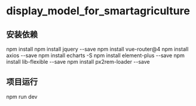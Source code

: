 # display_model_for_smartagriculture
 
## 安装依赖
npm install
npm install jquery --save
npm install vue-router@4
npm install axios --save
npm install echarts -S
npm install element-plus --save
npm install lib-flexible --save
npm install px2rem-loader --save

## 项目运行
npm run dev

